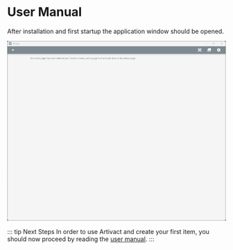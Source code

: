 # User Manual

After installation and first startup the application window should be opened.

![Artivact Home](assets/artivact-home.png)

::: tip Next Steps
In order to use Artivact and create your first item, you should now proceed by reading the 
[user manual](/user-manual/about).
:::